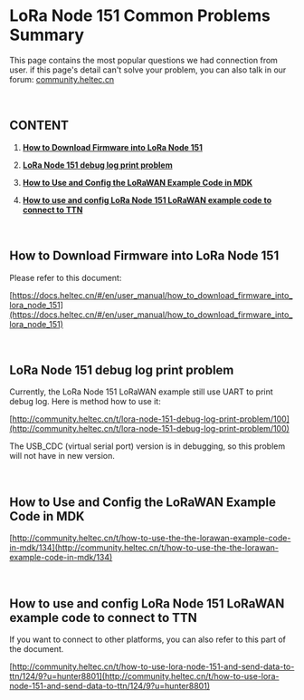 # LoRa Node 151 Common Problems Summary

This page contains the most popular questions we had connection from user. if this page's detail can't solve your problem, you can also talk in our forum: [community.heltec.cn](http://community.heltec.cn/)

&nbsp;

## CONTENT

1. **[How to Download Firmware into LoRa Node 151](#how-to-download-firmware-into-lora-node-151)**

2. **[LoRa Node 151 debug log print problem](#lora-node-151-debug-log-print-problem)**

3. **[How to Use and Config the LoRaWAN Example Code in MDK](#how-to-use-and-config-the-lorawan-example-code-in-mdk)**

4. **[How to use and config LoRa Node 151 LoRaWAN example code to connect to TTN](#how-to-use-and-config-lora-node-151-lorawan-example-code-to-connect-to-ttn)**

   &nbsp;

## How to Download Firmware into LoRa Node 151

Please refer to this document:

[https://docs.heltec.cn/#/en/user_manual/how_to_download_firmware_into_lora_node_151](https://docs.heltec.cn/#/en/user_manual/how_to_download_firmware_into_lora_node_151)

&nbsp;

## LoRa Node 151 debug log print problem

Currently, the LoRa Node 151 LoRaWAN example still use UART to print debug log. Here is method how to use it:

[http://community.heltec.cn/t/lora-node-151-debug-log-print-problem/100](http://community.heltec.cn/t/lora-node-151-debug-log-print-problem/100)

The USB_CDC (virtual serial port) version is in debugging, so this problem will not have in new version.

&nbsp;

## How to Use and Config the LoRaWAN Example Code in MDK

[http://community.heltec.cn/t/how-to-use-the-the-lorawan-example-code-in-mdk/134](http://community.heltec.cn/t/how-to-use-the-the-lorawan-example-code-in-mdk/134)

&nbsp;

## How to use and config LoRa Node 151 LoRaWAN example code to connect to TTN

If you want to connect to other platforms, you can also refer to this part of the document.

[http://community.heltec.cn/t/how-to-use-lora-node-151-and-send-data-to-ttn/124/9?u=hunter8801](http://community.heltec.cn/t/how-to-use-lora-node-151-and-send-data-to-ttn/124/9?u=hunter8801)



